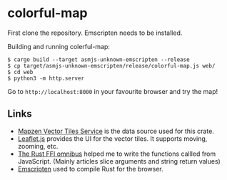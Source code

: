 colorful-map
============

First clone the repository. Emscripten needs to be installed.

Building and running colerful-map:

```
$ cargo build --target asmjs-unknown-emscripten --release
$ cp target/asmjs-unknown-emscripten/release/colorful-map.js web/
$ cd web
$ python3 -m http.server
```

Go to `http://localhost:8000` in your favourite browser and try the map!

Links
-----

* [Mapzen Vector Tiles Service](https://mapzen.com/documentation/vector-tiles/)
  is the data source used for this crate.
* [Leaflet.js](http://leafletjs.com) provides the UI for the vector tiles.
  It supports moving, zooming, etc.
* [The Rust FFI omnibus](http://jakegoulding.com/rust-ffi-omnibus/) helped
  me to write the functions callled from JavaScript.
  (Mainly articles slice arguments and string return values)
* [Emscripten](https://kripken.github.io/emscripten-site/) used to compile
  Rust for the browser.
